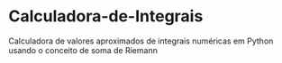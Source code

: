 # Calculadora-de-Integrais
Calculadora de valores aproximados de integrais numéricas em Python usando o conceito de soma de Riemann
